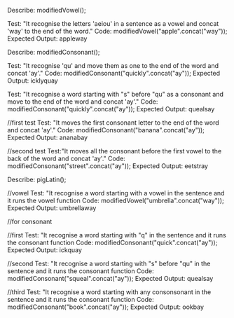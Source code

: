Describe: modifiedVowel();

Test: "It recognise the letters 'aeiou' in a sentence as a vowel and concat 'way' to the end of the word."
Code: modifiedVowel("apple".concat("way"));
Expected Output: appleway



Describe: modifiedConsonant();


<!-- test one -->
Test: "It recognise 'qu' and move them as one to the end of the word and concat 'ay'."
Code: modifiedConsonant("quickly".concat("ay"));
Expected Output: icklyquay

<!-- test two-->
Test: "It recognise a word starting with "s" before "qu" as a consonant and move to the end of the word and concat 'ay'."
Code: modifiedConsonant("quickly".concat("ay"));
Expected Output: quealsay

<!-- test three -->
//first test
Test: "It moves the first consonant letter to the end of the word and concat 'ay'."
Code: modifiedConsonant("banana".concat("ay"));
Expected Output: ananabay

//second test
Test:"It moves all the consonant before the first vowel to the back of the word and concat 'ay'."
Code: modifiedConsonant("street".concat("ay"));
Expected Output: eetstray


Describe: pigLatin();


<!-- test one -->
//vowel
Test: "It recognise a word starting with a vowel in the sentence and it runs the vowel function
Code: modifiedVowel("umbrella".concat("way"));
Expected Output: umbrellaway


<!-- test two-->
//for consonant


//first 
Test: "It recognise a word starting with "q" in the sentence and it runs the consonant function
Code: modifiedConsonant("quick".concat("ay"));
Expected Output: ickquay  

//second 
Test: "It recognise a word starting with "s" before "qu" in the sentence and it runs the consonant function
Code: modifiedConsonant("squeal".concat("ay"));
Expected Output: quealsay

//third
Test: "It recognise a word starting with any consonsonant in the sentence and it runs the consonant function
Code: modifiedConsonant("book".concat("ay"));
Expected Output: ookbay  


